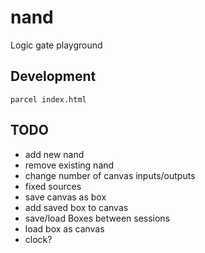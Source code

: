 # nand

Logic gate playground

## Development

```
parcel index.html
```

## TODO

 - add new nand
 - remove existing nand
 - change number of canvas inputs/outputs
 - fixed sources
 - save canvas as box
 - add saved box to canvas
 - save/load Boxes between sessions
 - load box as canvas
 - clock?

